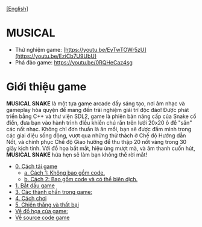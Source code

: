 [[English]](README_en.md)

# MUSICAL 

- Thử nghiệm game: [https://youtu.be/EyTwTOWr5zU](https://youtu.be/EziCb7U9UbU)
- Phá đảo game: https://youtu.be/0RQHeCaz4sg

# Giới thiệu game
**MUSICAL SNAKE** là một tựa game arcade đầy sáng tạo, nơi âm nhạc và gameplay hòa quyện để mang đến trải nghiệm giải trí độc đáo! Được phát triển bằng C++ và thư viện SDL2, game là phiên bản nâng cấp của Snake cổ điển, đưa bạn vào hành trình điều khiển chú rắn trên lưới 20x20 ô để "săn" các nốt nhạc. Không chỉ đơn thuần là ăn mồi, bạn sẽ được đắm mình trong các giai điệu sống động, vượt qua những thử thách ở Chế độ Hướng dẫn Nốt, và chinh phục Chế độ Giao hưởng để thu thập 20 nốt vàng trong 30 giây kịch tính. Với đồ họa bắt mắt, hiệu ứng mượt mà, và âm thanh cuốn hút, **MUSICAL SNAKE** hứa hẹn sẽ làm bạn không thể rời mắt!

- [0. Cách tải game](#0-cách-tải-game)
    * [a. Cách 1: Không bao gồm code.](#a-cách-1-không-bao-gồm-code)
    * [b. Cách 2: Bao gồm code và có thể biên dịch.](#b-cách-2-bao-gồm-code-và-có-thể-biên-dịch)
- [1. Bắt đầu game](#1bắt-đầu-game)
- [3. Các thành phần trong game:](#3-các-thành-phần-trong-game)
- [4. Cách chơi](#4-cách-chơi)
- [5. Chiến thắng và thất bại](#5-chiến-thắng-và-thất-bại)
- [Về đồ họa của game:](#về-đồ-họa-của-game)
- [Về source code game](#về-source-code-game)
